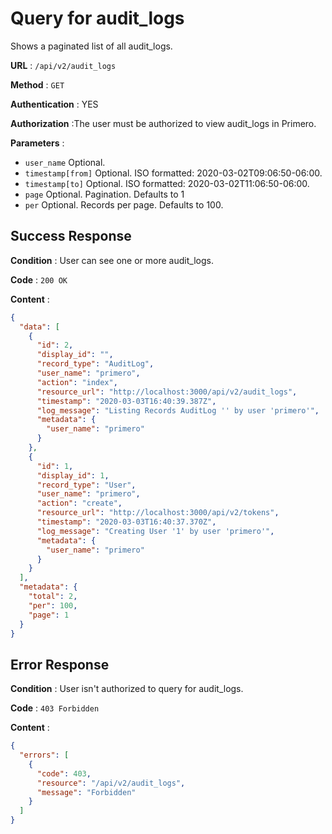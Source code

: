 # Query for audit_logs

Shows a paginated list of all audit_logs.

**URL** : `/api/v2/audit_logs`

**Method** : `GET`

**Authentication** : YES

**Authorization** :The user must be authorized to view audit_logs in Primero.

**Parameters** :

* `user_name` Optional.
* `timestamp[from]` Optional. ISO formatted: 2020-03-02T09:06:50-06:00.
* `timestamp[to]` Optional. ISO formatted: 2020-03-02T11:06:50-06:00.
* `page` Optional. Pagination. Defaults to 1
* `per` Optional. Records per page. Defaults to 100.

## Success Response

**Condition** : User can see one or more audit_logs.

**Code** : `200 OK`

**Content** :

```json
{
  "data": [
    {
      "id": 2,
      "display_id": "",
      "record_type": "AuditLog",
      "user_name": "primero",
      "action": "index",
      "resource_url": "http://localhost:3000/api/v2/audit_logs",
      "timestamp": "2020-03-03T16:40:39.387Z",
      "log_message": "Listing Records AuditLog '' by user 'primero'",
      "metadata": {
        "user_name": "primero"
      }
    },
    {
      "id": 1,
      "display_id": 1,
      "record_type": "User",
      "user_name": "primero",
      "action": "create",
      "resource_url": "http://localhost:3000/api/v2/tokens",
      "timestamp": "2020-03-03T16:40:37.370Z",
      "log_message": "Creating User '1' by user 'primero'",
      "metadata": {
        "user_name": "primero"
      }
    }
  ],
  "metadata": {
    "total": 2,
    "per": 100,
    "page": 1
  }
}
```
## Error Response

**Condition** : User isn't authorized to query for audit_logs.

**Code** : `403 Forbidden`

**Content** :

```json
{
  "errors": [
    {
      "code": 403,
      "resource": "/api/v2/audit_logs",
      "message": "Forbidden"
    }
  ]
}
```
